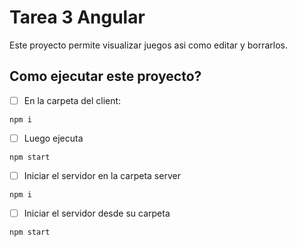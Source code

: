 # Tarea 3 Angular 

Este proyecto permite visualizar juegos asi como editar y borrarlos.

## Como ejecutar este proyecto?

-   [ ]  En la carpeta del client:

```
npm i 
```

-   [ ] Luego ejecuta
```
npm start
```

-   [ ] Iniciar el servidor en la carpeta server

```
npm i 
```

-   [ ]  Iniciar el servidor desde su carpeta
```
npm start 
``` 